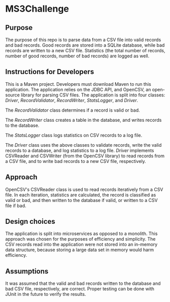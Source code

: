 # MS3Challenge

## Purpose
The purpose of this repo is to parse data from a CSV file into valid records and bad records. Good records are stored into a SQLite database, while bad records are written to a new CSV file. Statistics (the total number of records, number of good records, number of bad records) are logged as well.

## Instructions for Developers
This is a Maven project. Developers must download Maven to run this application. The application relies on the JDBC API, and OpenCSV, an open-source library for parsing CSV files. The application is split into four classes: *Driver*, *RecordValidator*, *RecordWriter*, *StatsLogger*, and *Driver*.

The *RecordValidator* class determines if a record is valid or bad.

The *RecordWriter* class creates a table in the database, and writes records to the database.

The *StatsLogger* class logs statistics on CSV records to a log file.

The *Driver* class uses the above classes to validate records, write the valid records to a database, and log statistics to a log file. *Driver* implements CSVReader and CSVWriter (from the OpenCSV library) to read records from a CSV file, and to write bad records to a new CSV file, respectively.

## Approach
OpenCSV's CSVReader class is used to read records iteratively from a CSV file. In each iteration, statistics are calculated, the record is classified as valid or bad, and then written to the database if valid, or written to a CSV file if bad.

## Design choices
The application is split into microservices as opposed to a monolith. This approach was chosen for the purposes of efficiency and simplicity. The CSV records read into the application were not stored into an in-memory data structure, because storing a large data set in memory would harm efficiency. 

## Assumptions
It was assumed that the valid and bad records written to the database and bad CSV file, respectively, are correct. Proper testing can be done with JUnit in the future to verify the results.
